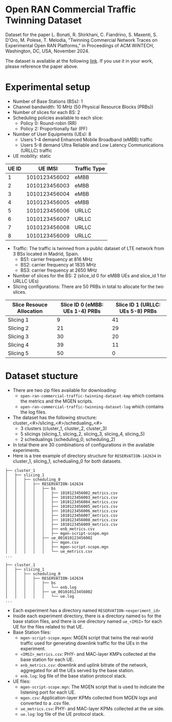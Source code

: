 # Open RAN Commercial Traffic Twinning Dataset

Dataset for the paper L. Bonati, R. Shirkhani, C. Fiandrino, S. Maxenti, S. D'Oro, M. Polese, T. Melodia, "Twinning Commercial Network Traces on Experimental Open RAN Platforms," in Proceedings of ACM WiNTECH, Washington, DC, USA, November 2024.

The dataset is available at the following [link](https://repository.library.northeastern.edu/collections/neu:h989sz017). If you use it in your work, please reference the paper above.

# Experimental setup
- Number of Base Stations (BSs): 1
- Channel bandwidth: 10 MHz (50 Physical Resource Blocks (PRBs))
- Number of slices for each BS: 2
- Scheduling policies available to each slice:
    - Policy 0: Round-robin (RR)
    - Policy 2: Proportionally fair (PF)
- Number of User Equipments (UEs): 8
    - Users 1-4 demand Enhanced Mobile Broadband (eMBB) traffic
    - Users 5-8 demand Ultra Reliable and Low Latency Communications (URLLC) traffic
- UE mobility: static

| UE ID   | UE IMSI   |   Traffic Type  |
|------------|------------|------------|
| 1 | 1010123456002 | eMBB | 
| 2 | 1010123456003 | eMBB |
| 3 | 1010123456004 | eMBB |
| 4 | 1010123456005 | eMBB | 
| 5 | 1010123456006 | URLLC |
| 6 | 1010123456007 | URLLC |
| 7 | 1010123456008| URLLC | 
| 8 | 1010123456009 | URLLC | 

- Traffic: The traffic is twinned from a public dataset of LTE network from 3 BSs located in Madrid, Spain.
    - BS1: carrier frequency at 816 MHz
    - BS2: carrier frequency at 1835 MHz
    - BS3: carrier frequency at 2650 MHz
- Number of slices for the BS: 2 (slice_id 0 for eMBB UEs and slice_id 1 for URLLC UEs)
- Slicing configurations: There are 50 PRBs in total to allocate for the two slices.

|  Slice Resouce Allocation  | Slice ID 0 (eMBB: UEs 1-4) PRBs  |  Slice ID 1 (URLLC: UEs 5-8) PRBs  |
|------------|------------|------------|
| Slicing 1 | 9 | 41 |
| Slicing 2 | 21 | 29 |
| Slicing 3 | 30 | 20 |
| Slicing 4 | 39 | 11 |
| Slicing 5 | 50 | 0 |

# Dataset stucture
- There are two zip files available for downloading:
    - `open-ran-commercial-traffic-twinning-dataset-kmp` which contains the metrics and the MGEN scripts.
    - `open-ran-commercial-traffic-twinning-dataset-log` which contains the log files. 
- The dataset has the following structure: cluster_<#>/slicing_<#>/schedualing_<#>
    - 3 clusters (cluster_1, cluster_2, cluster_3)
    - 5 slicings (slicing_1, slicing_2, slicing_3, slicing_4, slicing_5)
    - 2 schedualings (scheduling_0, scheduling_2)
- In total there are 30 combinations of configurations in the available experiments.
- Here is a tree example of directory structure for `RESERVATION-142634` in cluster_1, slicing_1, schedualing_0 for both datasets.
```
├── cluster_1
│   ├── slicing_1
│   │   ├── scheduling_0
│   │   │   ├── RESERVATION-142634
│   │   │   │   ├── bs
│   │   │   │   │   ├── 1010123456002_metrics.csv
│   │   │   │   │   ├── 1010123456003_metrics.csv
│   │   │   │   │   ├── 1010123456004_metrics.csv
│   │   │   │   │   ├── 1010123456005_metrics.csv
│   │   │   │   │   ├── 1010123456006_metrics.csv
│   │   │   │   │   ├── 1010123456007_metrics.csv
│   │   │   │   │   ├── 1010123456008_metrics.csv
│   │   │   │   │   ├── 1010123456009_metrics.csv
│   │   │   │   │   ├── enb_metrics.csv
│   │   │   │   │   ├── mgen-script-scope.mgn
│   │   │   │   ├── ue_001010123456002
│   │   │   │   │   ├── mgen.csv
│   │   │   │   │   ├── mgen-script-scope.mgn
│   │   │   │   │   └── ue_metrics.csv
...
```

```
├── cluster_1
│   ├── slicing_1
│   │   ├── scheduling_0
│   │   │   ├── RESERVATION-142634
│   │   │   │   ├── bs
│   │   │   │   │   └── enb.log
│   │   │   │   ├── ue_001010123456002
│   │   │   │   │   └── ue.log
...
```

- Each experiment has a directory named `RESERVATION-<experiment_id>`
- Inside each experiment directory, there is a directory named `bs` for the base station files, and there is one directory named `ue_<IMSI>` for each UE for the files related to that UE.
- Base Station files:
    - `mgen-script-scope.mgen`: MGEN script that twins the real-world traffic used for generating downlink traffic for the UEs in the experiment. 
    - `<IMSI>_metrics.csv`: PHY- and MAC-layer KMPs collected at the base station for each UE.
    - `enb_metrics.csv`: downlink and uplink bitrate of the network, aggregated for all the UEs served by the base station.
    - `enb.log`: log file of the base station protocol stack.
- UE files: 
    - `mgen-script-scope.mgn`: The MGEN script that is used to indicate the listening port for each UE.
    - `mgen.csv`: Application-layer KPMs collected from MGEN logs and converted to a .csv file.
    - `ue_metrics.csv`: PHY- and MAC-layer KPMs collected at the ue side.
    - `ue.log`: log file of the UE protocol stack.
